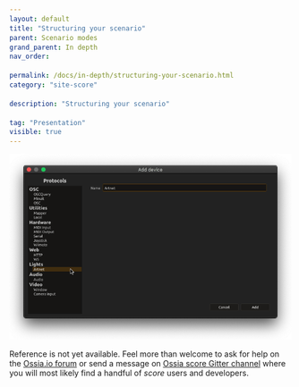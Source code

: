 ```yaml
---
layout: default
title: "Structuring your scenario"
parent: Scenario modes
grand_parent: In depth
nav_order: 

permalink: /docs/in-depth/structuring-your-scenario.html
category: "site-score"

description: "Structuring your scenario"

tag: "Presentation"
visible: true
---
```


![Device setup window](/assets/images/references/devices-types/artnet-device.png "score device setup")

Reference is not yet available. Feel more than welcome to ask for help on the [Ossia.io forum](https://forum.ossia.io) or send a message on [Ossia score Gitter channel](https://gitter.im/OSSIA/score) where you will most likely find a handful of *score* users and developers.